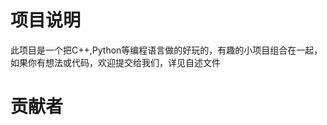 # 项目说明
此项目是一个把C++,Python等编程语言做的好玩的，有趣的小项目组合在一起，如果你有想法或代码，欢迎提交给我们，详见自述文件
# 贡献者
<!-- readme: contributors -start -->
<!-- readme: contributors -end -->
